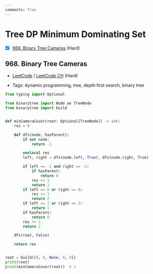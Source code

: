 ```yaml
---
comments: True
---
```


# Tree DP Minimum Dominating Set

- [x] [968. Binary Tree Cameras](https://leetcode.cn/problems/binary-tree-cameras/) (Hard)

## 968. Binary Tree Cameras

-   [LeetCode](https://leetcode.com/problems/binary-tree-cameras/) | [LeetCode CH](https://leetcode.cn/problems/binary-tree-cameras/) (Hard)

-   Tags: dynamic programming, tree, depth first search, binary tree

```python title="968. Binary Tree Cameras - Python Solution"
from typing import Optional

from binarytree import Node as TreeNode
from binarytree import build


def minCameraCover(root: Optional[TreeNode]) -> int:
    res = 0

    def dfs(node, hasParent):
        if not node:
            return -1

        nonlocal res
        left, right = dfs(node.left, True), dfs(node.right, True)

        if left == -1 and right == -1:
            if hasParent:
                return 0
            res += 1
            return 2
        if left == 0 or right == 0:
            res += 1
            return 2
        if left == 2 or right == 2:
            return 1
        if hasParent:
            return 0
        res += 1
        return 2

    dfs(root, False)

    return res


root = build([0, 0, None, 0, 0])
print(root)
print(minCameraCover(root))  # 1

```
